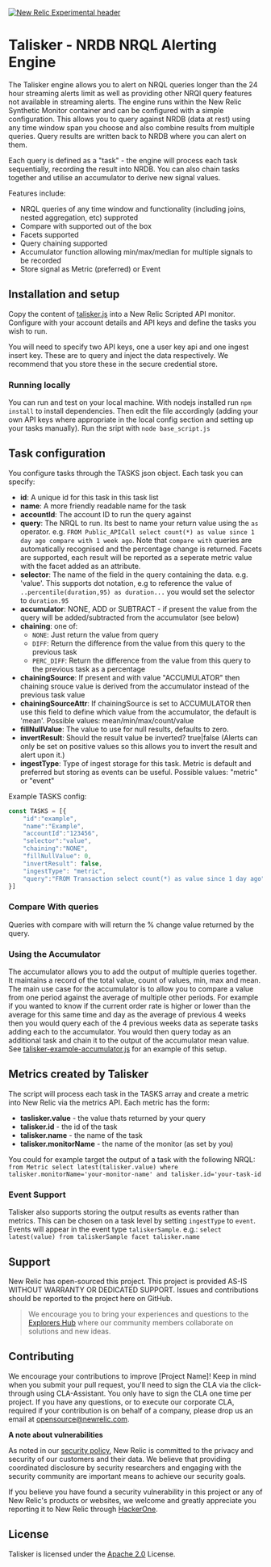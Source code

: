 [![New Relic Experimental header](https://github.com/newrelic/opensource-website/raw/main/src/images/categories/Experimental.png)](https://opensource.newrelic.com/oss-category/#new-relic-experimental)

# Talisker - NRDB NRQL Alerting Engine
The Talisker engine allows you to alert on NRQL queries longer than the 24 hour streaming alerts limit as well as providing other NRQl query features not available in streaming alerts. The engine runs within the New Relic Synthetic Monitor container and can be configured with a simple configuration. This allows you to query against NRDB (data at rest) using any time window span you choose and also combine results from multiple queries. Query results are written back to NRDB where you can alert on them.

Each query is defined as a "task" - the engine will process each task sequentially, recording the result into NRDB. You can also chain tasks together and utilise an accumulator to derive new signal values.

Features include:
- NRQL queries of any time window and functionality (including joins, nested aggregation, etc) supproted
- Compare with supported out of the box
- Facets supported
- Query chaining supported
- Accumulator function allowing min/max/median for multiple signals to be recorded
- Store signal as Metric (preferred) or Event

## Installation and setup
Copy the content of [talisker.js](.talisker.js) into a New Relic Scripted API monitor. Configure with your account details and API keys and define the tasks you wish to run.

You will need to specify two API keys, one a user key api and one ingest insert key. These are to query and inject the data respectively. We recommend that you store these in the secure credential store.

### Running locally
You can run and test on your local machine. With nodejs installed run `npm install` to install dependencies. Then edit the file accordingly (adding your own API keys where appropriate in the local config section and setting up your tasks manually). Run the sript with `node base_script.js` 

## Task configuration
You configure tasks through the TASKS json object. Each task you can specify:

- **id**: A unique id for this task in this task list
- **name**: A more friendly readable name for the task
- **accountId**: The account ID to run the query against
- **query**: The NRQL to run. Its best to name your return value using the `as` operator. e.g. `FROM Public_APICall select count(*) as value since 1 day ago compare with 1 week ago`. Note that `compare with` queries are automatically recognised and the percentage change is returned. Facets are supported, each result will be reported as a seperate metric value with the facet added as an attribute.
- **selector**: The name of the field in the query containing the data. e.g. 'value'. This supports dot notation, e.g to reference the value of `..percentile(duration,95) as duration...` you would set the selector to  `duration.95`
- **accumulator**: NONE, ADD or SUBTRACT - if present the value from the query will be added/subtracted from the accumulator (see below)
- **chaining**: one of:
  - `NONE`: Just return the value from query
  - `DIFF`: Return the difference from the value from this query to the previous task
  - `PERC_DIFF`: Return the difference from the value from this query to the previous task as a percentage
- **chainingSource**: If present and with value "ACCUMULATOR" then chaining srouce value is derived from the accumulator instead of the previous task value
- **chainingSourceAttr**: If chainingSource is set to ACCUMULATOR then use this field to define which value from the accumulator, the default is 'mean'. Possible values: mean/min/max/count/value
- **fillNullValue**: The value to use for null results, defaults to zero.
- **invertResult**: Should the result value be inverted? true|false (Alerts can only be set on positive values so this allows you to invert the result and alert upon it.)
- **ingestType**: Type of ingest storage for this task. Metric is default and preferred but storing as events can be useful. Possible values:  "metric" or "event"


Example TASKS config:

```javascript
const TASKS = [{
    "id":"example",
    "name":"Example",
    "accountId":"123456",
    "selector":"value",
    "chaining":"NONE",
    "fillNullValue": 0,
    "invertResult": false,
    "ingestType": "metric",
    "query":"FROM Transaction select count(*) as value since 1 day ago"
}]
```

### Compare With queries
Queries with compare with will return the % change value returned by the query.

### Using the Accumulator
The accumulator allows you to add the output of multiple queries together. It maintains a record of the total value, count of values, min, max and mean. The main use case for the accumulator is to allow you to compare a value from one period against the average of multiple other periods. For example if you wanted to know if the current order rate is higher or lower than the average for this same time and day as the average of previous 4 weeks then you would query each of the 4 previous weeks data as seperate tasks adding each to the accumulator. You would then query today as an additional task and chain it to the output of the accumulator mean value. See [talisker-example-accumulator.js](./examples/talisker-example-accumulator.js) for an example of this setup.

## Metrics created by Talisker
The script will process each task in the TASKS array and create a metric into New Relic via the metrics API. Each metric has the form:

- **taslisker.value** - the value thats returned by your query
- **talisker.id** - the id of the task
- **talisker.name** - the name of the task
- **talisker.monitorName** - the name of the monitor (as set by you)

You could for example target the output of a task with the following NRQL: 
`from Metric select latest(talisker.value) where talisker.monitorName='your-monitor-name' and talisker.id='your-task-id`


### Event Support
Talisker also supports storing the output results as events rather than metrics. This can be chosen on a task level by setting `ingestType` to `event`. Events will appear in the event type `taliskerSample`. e.g.: `select latest(value) from taliskerSample facet talisker.name`

## Support

New Relic has open-sourced this project. This project is provided AS-IS WITHOUT WARRANTY OR DEDICATED SUPPORT. Issues and contributions should be reported to the project here on GitHub.

>We encourage you to bring your experiences and questions to the [Explorers Hub](https://discuss.newrelic.com) where our community members collaborate on solutions and new ideas.


## Contributing

We encourage your contributions to improve [Project Name]! Keep in mind when you submit your pull request, you'll need to sign the CLA via the click-through using CLA-Assistant. You only have to sign the CLA one time per project. If you have any questions, or to execute our corporate CLA, required if your contribution is on behalf of a company, please drop us an email at opensource@newrelic.com.

**A note about vulnerabilities**

As noted in our [security policy](../../security/policy), New Relic is committed to the privacy and security of our customers and their data. We believe that providing coordinated disclosure by security researchers and engaging with the security community are important means to achieve our security goals.

If you believe you have found a security vulnerability in this project or any of New Relic's products or websites, we welcome and greatly appreciate you reporting it to New Relic through [HackerOne](https://hackerone.com/newrelic).

## License

Talisker is licensed under the [Apache 2.0](http://apache.org/licenses/LICENSE-2.0.txt) License.

